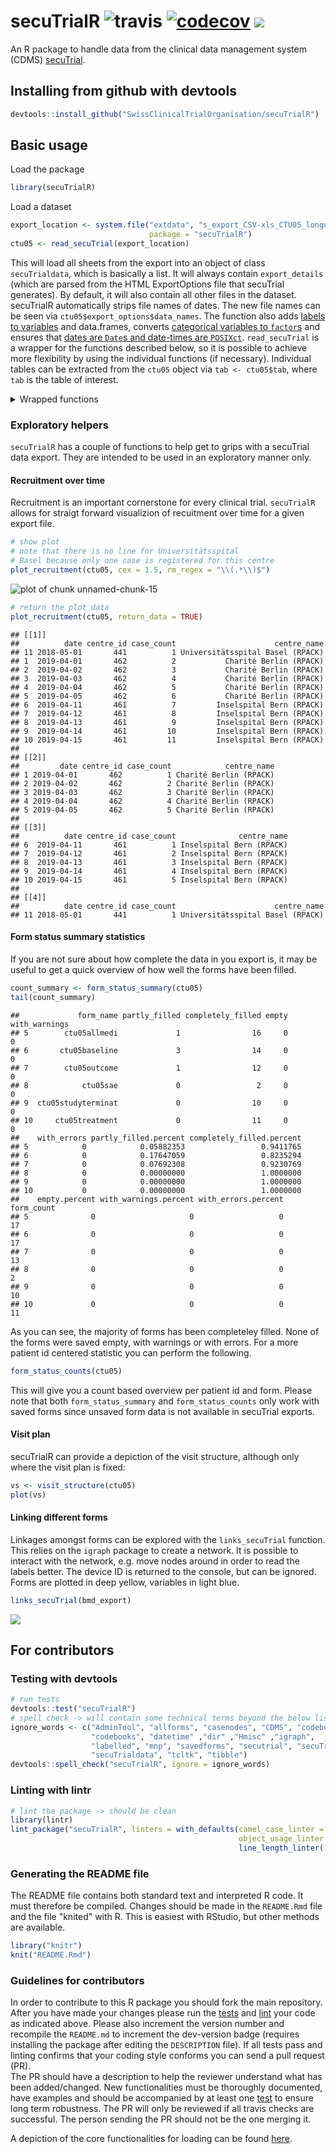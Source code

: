 
<!-- README.md is generated from README.Rmd. Please edit that file -->


# secuTrialR ![travis](https://api.travis-ci.com/SwissClinicalTrialOrganisation/secuTrialR.svg?branch=master) [![codecov](https://codecov.io/github/SwissClinicalTrialOrganisation/secuTrialR/branch/master/graphs/badge.svg)](https://codecov.io/github/SwissClinicalTrialOrganisation/secuTrialR) [![](https://img.shields.io/badge/dev%20version-0.4.11-blue.svg)](https://github.com/aghaynes/secuTrialR)

An R package to handle data from the clinical data management system (CDMS) [secuTrial](https://www.secutrial.com/en/).

## Installing from github with devtools


```r
devtools::install_github("SwissClinicalTrialOrganisation/secuTrialR")
```

## Basic usage
Load the package

```r
library(secuTrialR)
```
Load a dataset 

```r
export_location <- system.file("extdata", "s_export_CSV-xls_CTU05_longnames_sep_ref.zip",
                               package = "secuTrialR")
ctu05 <- read_secuTrial(export_location)
```
This will load all sheets from the export into an object of class `secuTrialdata`, which is basically a list. It will always contain `export_details` (which are parsed from the HTML ExportOptions file that secuTrial generates). By default, it will also contain all other files in the dataset. secuTrialR automatically strips file names of dates. The new file names can be seen via `ctu05$export_options$data_names`. The function also adds [labels to variables](#variable-labels) and data.frames, converts [categorical variables to `factor`s](#prepare-factors) and ensures that [dates are `Date`s and date-times are `POSIXct`](#prepare-dates).
`read_secuTrial` is a wrapper for the functions described below, so it is possible to achieve more flexibility by using the individual functions (if necessary).
Individual tables can be extracted from the `ctu05` object via `tab <- ctu05$tab`, where `tab` is the table of interest.

<details><summary>Wrapped functions</summary>


#### Load the dataset

```r
# prepare path to example export
export_location <- system.file("extdata", "s_export_CSV-xls_BMD.zip",
                               package = "secuTrialR")
# load all export data
bmd_export <- read_secuTrial_export(data_dir = export_location)

# load a second dataset
export_location <- system.file("extdata", "s_export_CSV-xls_CTU05_longnames_sep_ref.zip",
                               package = "secuTrialR")
ctu05_raw <- read_secuTrial_export(export_location)

# View names of the bmd_export object
names(bmd_export)
```

```
##  [1] "export_options" "fs"             "cn"             "ctr"           
##  [5] "is"             "qs"             "qac"            "vp"            
##  [9] "vpfs"           "atcn"           "atcvp"          "cts"           
## [13] "bmd"            "atbmd"
```

`read_secuTrial_export` returns an object of class `secuTrialdata`, which is basically a list. It will always contain `export_details` (which are parsed from the HTML ExportOptions file that secuTrial generates). By default, it will also contain all other files in the dataset. secuTrialR automatically strips file names of dates. The new file names can be seen via `bmd_export$export_options$data_names`.
<!-- DEDICATED ACCESSOR FUNCTION FOR DATA_NAMES? might already be implemented in the print method -->

`bmd_export` is a list, with class `secuTrialdata`. To prevent it from printing all data to the console, a special print method returns some useful information about the objects within `bmd_export` instead. The information returned includes the original file name in the datafile, it's name in the `secuTrialdata` object, together with the number of rows and columns and a column indicating whether the object is metadata or not:

```r
bmd_export
```

```
## SecuTrial data imported from /home/wrightp/R/x86_64-pc-linux-gnu-library/3.4/secuTrialR/extdata/s_export_CSV-xls_BMD.zip 
##  table nrow ncol  meta original_name
##     vp    1   10  TRUE        vp.xls
##   vpfs    1    2  TRUE      vpfs.xls
##     fs    1    7  TRUE        fs.xls
##     qs    1    7  TRUE        qs.xls
##     is    3    8  TRUE        is.xls
##    ctr    1    3  TRUE       ctr.xls
##     cn  113   13  TRUE        cn.xls
##   atcn    0    6  TRUE      atcn.xls
##  atcvp    0   11  TRUE     atcvp.xls
##    qac    0   10  TRUE       qac.xls
##    cts    0    8  TRUE       cts.xls
##    bmd  504   27 FALSE       bmd.xls
##  atbmd    0   28 FALSE     atbmd.xls
```

Individual tables can be extracted from the `bmd_export` object via `tab <- bmd_export$tab`, where `tab` is the table of interest.
<!-- accessor function? -->


#### Variable labels
For creating tables, it is often useful to have access to variable labels. secuTrialR supports two main methods for handling them - a named list, or via variable attributes. The list approach works as follows.

```r
labs <- labels_secuTrial(bmd_export)
# query the list with the variable name of interest
labs[["age"]]
```

```
## [1] "Age"
```

The attribute based approach adds labels as an attribute to a variable, which can then be accessed via `label(var)`.

```r
labelled <- label_secuTrial(bmd_export)
label(labelled$bmd$age)
```

```
## [1] "Age"
```
Labels can be added to new variables or changed via 

```r
label(labelled$bmd$age) <- "Age (years)"
label(labelled$bmd$age)
```

```
## [1] "Age (years)"
```
Where units have been defined in the SecuTrial database, they can be accessed or changed analogously (here, age had no unit assigned, but we can add one).

```r
units(labelled$bmd$age)
```

```
## NULL
```

```r
units(labelled$bmd$age) <- "years"
units(labelled$bmd$age)
```

```
## [1] "years"
```
There is a drawback to the attribute based approach - labels will not be propagated if variables are derived and may be lost if variables are edited.

Currently, `label_secuTrial` should be used prior to `dates_secuTrial` or `factorize_secuTrial` so that labels and units are propagated to factor and date variables.


 
#### Prepare factors
It is often useful to have categorical variables as factors (R knows how to handle factors). secuTrialR can prepare factors easily.

```r
factors <- factorize_secuTrial(ctu05_raw)
```
This functions loops through each table of the dataset, creating new factor variables where necessary. The new variables are the same as the original but with `.factor` appended (i.e. a new variable called `sex.factor` would be added to the relevant form).


```r
# original variable
str(factors$ctu05baseline$gender)
```

```
##  int [1:17] 1 NA NA 2 1 2 1 NA NA 1 ...
```

```r
# factor
str(factors$ctu05baseline$gender.factor)
```

```
##  Factor w/ 2 levels "male","female": 1 NA NA 2 1 2 1 NA NA 1 ...
```

```r
# cross tabulation
table(original = factors$ctu05baseline$gender, factor = factors$ctu05baseline$gender.factor)
```

```
##         factor
## original male female
##        1    5      0
##        2    0      5
```


#### Prepare dates
Date(time)s are a very common data type. They cannot be easily used though in their export format. This is also easily rectified in secuTrialR:



```r
dates <- dates_secuTrial(ctu05_raw)
```

Date variables are converted to `Date` class, and datetimes are converted to `POSIXct` class. Rather than overwriting the original variable, new variables are added with the new class. This is a safetly mechanism in case `NA`s are accidentally created.


```r
dates$ctu05baseline[c(1,7), c("aspirin_start", "aspirin_start.date", "hiv_date", "hiv_date.datetime")]
```

```
##   aspirin_start aspirin_start.date     hiv_date   hiv_date.datetime
## 1            NA               <NA> 201903052356 2019-03-05 23:56:00
## 7      20060301         2006-03-01           NA                <NA>
```


#### Recommended approach if not using `read_secuTrial`


```r
f <- "PATH_TO_FILE"
d <- read_secuTrial_export(f)
l <- label_secuTrial(d)
fa <- factorize_secuTrial(l)
dat <- dates_secuTrial(fa)

# or, if you like pipes
library(magrittr)
f <- "PATH_TO_FILE"
d <- read_secuTrial_export(f)
dat <- d %>% 
  label_secuTrial() %>%
  factorize_secuTrial() %>%
  dates_secuTrial()
```

</details>

### Exploratory helpers
`secuTrialR` has a couple of functions to help get to grips with a secuTrial data export. They are intended to be used in an exploratory manner only.

#### Recruitment over time
Recruitment is an important cornerstone for every clinical trial. `secuTrialR` allows for straigt forward visualizion of recuitment
over time for a given export file.


```r
# show plot
# note that there is no line for Universitätsspital 
# Basel because only one case is registered for this centre
plot_recruitment(ctu05, cex = 1.5, rm_regex = "\\(.*\\)$")
```

![plot of chunk unnamed-chunk-15](figure/unnamed-chunk-15-1.png)

```r
# return the plot data
plot_recruitment(ctu05, return_data = TRUE)
```

```
## [[1]]
##          date centre_id case_count                      centre_name
## 11 2018-05-01       441          1 Universitätsspital Basel (RPACK)
## 1  2019-04-01       462          2           Charité Berlin (RPACK)
## 2  2019-04-02       462          3           Charité Berlin (RPACK)
## 3  2019-04-03       462          4           Charité Berlin (RPACK)
## 4  2019-04-04       462          5           Charité Berlin (RPACK)
## 5  2019-04-05       462          6           Charité Berlin (RPACK)
## 6  2019-04-11       461          7         Inselspital Bern (RPACK)
## 7  2019-04-12       461          8         Inselspital Bern (RPACK)
## 8  2019-04-13       461          9         Inselspital Bern (RPACK)
## 9  2019-04-14       461         10         Inselspital Bern (RPACK)
## 10 2019-04-15       461         11         Inselspital Bern (RPACK)
## 
## [[2]]
##         date centre_id case_count            centre_name
## 1 2019-04-01       462          1 Charité Berlin (RPACK)
## 2 2019-04-02       462          2 Charité Berlin (RPACK)
## 3 2019-04-03       462          3 Charité Berlin (RPACK)
## 4 2019-04-04       462          4 Charité Berlin (RPACK)
## 5 2019-04-05       462          5 Charité Berlin (RPACK)
## 
## [[3]]
##          date centre_id case_count              centre_name
## 6  2019-04-11       461          1 Inselspital Bern (RPACK)
## 7  2019-04-12       461          2 Inselspital Bern (RPACK)
## 8  2019-04-13       461          3 Inselspital Bern (RPACK)
## 9  2019-04-14       461          4 Inselspital Bern (RPACK)
## 10 2019-04-15       461          5 Inselspital Bern (RPACK)
## 
## [[4]]
##          date centre_id case_count                      centre_name
## 11 2018-05-01       441          1 Universitätsspital Basel (RPACK)
```

#### Form status summary statistics
If you are not sure about how complete the data in you export is, it may be useful to get a quick overview of how well the forms
have been filled.


```r
count_summary <- form_status_summary(ctu05)
tail(count_summary)
```

```
##             form_name partly_filled completely_filled empty with_warnings
## 5        ctu05allmedi             1                16     0             0
## 6       ctu05baseline             3                14     0             0
## 7        ctu05outcome             1                12     0             0
## 8            ctu05sae             0                 2     0             0
## 9  ctu05studyterminat             0                10     0             0
## 10     ctu05treatment             0                11     0             0
##    with_errors partly_filled.percent completely_filled.percent
## 5            0            0.05882353                 0.9411765
## 6            0            0.17647059                 0.8235294
## 7            0            0.07692308                 0.9230769
## 8            0            0.00000000                 1.0000000
## 9            0            0.00000000                 1.0000000
## 10           0            0.00000000                 1.0000000
##    empty.percent with_warnings.percent with_errors.percent form_count
## 5              0                     0                   0         17
## 6              0                     0                   0         17
## 7              0                     0                   0         13
## 8              0                     0                   0          2
## 9              0                     0                   0         10
## 10             0                     0                   0         11
```

As you can see, the majority of forms has been completeley filled. None of the forms were saved empty, with warnings or with errors.
For a more patient id centered statistic you can perform the following.


```r
form_status_counts(ctu05)
```

This will give you a count based overview per patient id and form. Please note that both `form_status_summary` 
and `form_status_counts` only work with saved forms since unsaved form data is not available in secuTrial exports.

#### Visit plan
secuTrialR can provide a depiction of the visit structure, although only where the visit plan is fixed:

```r
vs <- visit_structure(ctu05)
plot(vs)
```
<!-- PLOT METHOD DIRECTLY FOR secuTrialdata objects? -->


#### Linking different forms

Linkages amongst forms can be explored with the `links_secuTrial` function. This relies on the `igraph` package to create a network. It is possible to interact with the network, e.g. move nodes around in order to read the labels better. The device ID is returned to the console, but can be ignored. Forms are plotted in deep yellow, variables in light blue.


```r
links_secuTrial(bmd_export)
```
![](inst/extdata/map.png)
<!-- Figure has to be generated outside of the Rmd file - resize the window and select view/"fit to screen", export it to a PDF and then convert it to a PNG -->


## For contributors
### Testing with devtools


```r
# run tests
devtools::test("secuTrialR")
# spell check -> will contain some technical terms beyond the below list which is fine
ignore_words <- c("AdminTool", "allforms", "casenodes", "CDMS", "codebook",
                  "codebooks", "datetime" ,"dir" ,"Hmisc" ,"igraph",
                  "labelled", "mnp", "savedforms", "secutrial", "secuTrial", 
                  "secuTrialdata", "tcltk", "tibble")
devtools::spell_check("secuTrialR", ignore = ignore_words)
```

### Linting with lintr


```r
# lint the package -> should be clean
library(lintr)
lint_package("secuTrialR", linters = with_defaults(camel_case_linter = NULL,
                                                   object_usage_linter = NULL,
                                                   line_length_linter(125)))
```

### Generating the README file

The README file contains both standard text and interpreted R code. It must therefore be compiled. Changes should be made in the `README.Rmd` file and the file "knited" with R. This is easiest with RStudio, but other methods are available.


```r
library("knitr")
knit("README.Rmd")
```

### Guidelines for contributors

In order to contribute to this R package you should fork the main repository.
After you have made your changes please run the 
[tests](README.md#testing-with-devtools)
and 
[lint](README.md#linting-with-lintr) your code as 
indicated above. Please also increment the version number and recompile the `README.md` to increment the dev-version badge (requires installing the package after editing the `DESCRIPTION` file). If all tests pass and linting confirms that your 
coding style conforms you can send a pull request (PR).  
The PR should have a description to help the reviewer understand what has been 
added/changed. New functionalities must be thoroughly documented, have examples 
and should be accompanied by at least one [test](tests/testthat/) to ensure long term 
robustness. The PR will only be reviewed if all travis checks are successful. 
The person sending the PR should not be the one merging it.

A depiction of the core functionalities for loading can be found [here](inst/extdata/secuTrialR.png).
